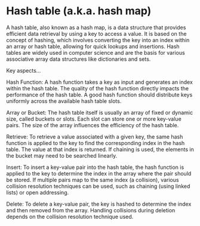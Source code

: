 # Hash table (a.k.a. hash map)

A hash table, also known as a hash map, is a data structure that provides efficient data retrieval by using a key to access a value. It is based on the concept of hashing, which involves converting the key into an index within an array or hash table, allowing for quick lookups and insertions. Hash tables are widely used in computer science and are the basis for various associative array data structures like dictionaries and sets.

Key aspects…

Hash Function: A hash function takes a key as input and generates an index within the hash table. The quality of the hash function directly impacts the performance of the hash table. A good hash function should distribute keys uniformly across the available hash table slots.

Array or Bucket: The hash table itself is usually an array of fixed or dynamic size, called buckets or slots. Each slot can store one or more key-value pairs. The size of the array influences the efficiency of the hash table.

Retrieve: To retrieve a value associated with a given key, the same hash function is applied to the key to find the corresponding index in the hash table. The value at that index is returned. If chaining is used, the elements in the bucket may need to be searched linearly.

Insert: To insert a key-value pair into the hash table, the hash function is applied to the key to determine the index in the array where the pair should be stored. If multiple pairs map to the same index (a collision), various collision resolution techniques can be used, such as chaining (using linked lists) or open addressing.

Delete: To delete a key-value pair, the key is hashed to determine the index and then removed from the array. Handling collisions during deletion depends on the collision resolution technique used.
